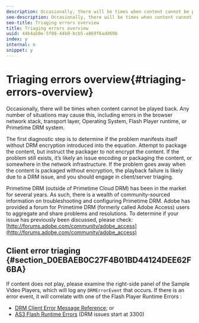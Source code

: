 ```yaml
---
description: Occasionally, there will be times when content cannot be played back. Any number of situations may cause this, including errors in the browser network stack, transport layer, Operating System, Flash Player runtime, or Primetime DRM system.
seo-description: Occasionally, there will be times when content cannot be played back. Any number of situations may cause this, including errors in the browser network stack, transport layer, Operating System, Flash Player runtime, or Primetime DRM system.
seo-title: Triaging errors overview
title: Triaging errors overview
uuid: 44b4ab0e-5f08-44b0-bcb5-a869f6add69b
index: y
internal: n
snippet: y
---
```


# Triaging errors overview{#triaging-errors-overview}

Occasionally, there will be times when content cannot be played back. Any number of situations may cause this, including errors in the browser network stack, transport layer, Operating System, Flash Player runtime, or Primetime DRM system.

The first diagnostic step is to determine if the problem manifests itself without DRM encryption introduced into the equation. Attempt to package the content, but instruct the packager to not encrypt the content. If the problem still exists, it’s likely an issue encoding or packaging the content, or somewhere in the network infrastructure. If the problem goes away when the content is packaged without encryption, the playback failure is likely due to a DRM issue, and you should engage in client/server triaging.

Primetime DRM (outside of Primetime Cloud DRM) has been in the market for several years. As such, there is a wealth of community-sourced information on troubleshooting and configuring Primetime DRM. Adobe has provided a forum for Primetime DRM (formerly called Adobe Access) users to aggregate and share problems and resolutions. To determine if your issue has previously been discussed, please check: [http://forums.adobe.com/community/adobe_access](http://forums.adobe.com/community/adobe_access)

## Client error triaging {#section_D0EBAEB0C27F4B01BD44124DEE62F6BA}

If content does not play, please examine the right-side panel of the Sample Video Players, which will log any `DRMErrorEvent` that occurs. If there is an error event, it will correlate with one of the Flash Player Runtime Errors :

* [DRM Client Error Message Reference](http://help.adobe.com/en_US/primetime/drm/index.html#reference-DRM_Client_Error_Messages); or 
* [AS3 Flash Runtime Errors](http://help.adobe.com/en_US/FlashPlatform/actionscript/3/runtimeErrors.html) (DRM issues start at 3300)


